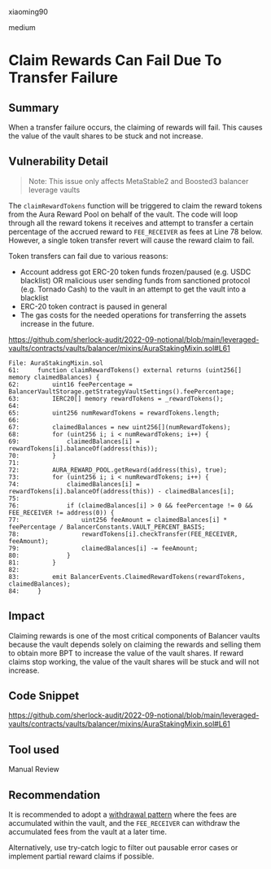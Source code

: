xiaoming90

medium

# Claim Rewards Can Fail Due To Transfer Failure

## Summary

When a transfer failure occurs, the claiming of rewards will fail. This causes the value of the vault shares to be stuck and not increase.

## Vulnerability Detail

> Note: This issue only affects MetaStable2 and Boosted3 balancer leverage vaults

The `claimRewardTokens` function will be triggered to claim the reward tokens from the Aura Reward Pool on behalf of the vault. The code will loop through all the reward tokens it receives and attempt to transfer a certain percentage of the accrued reward to `FEE_RECEIVER` as fees at Line 78 below. However, a single token transfer revert will cause the reward claim to fail.

Token transfers can fail due to various reasons:

- Account address got ERC-20 token funds frozen/paused (e.g. USDC blacklist) OR malicious user sending funds from sanctioned protocol (e.g. Tornado Cash) to the vault in an attempt to get the vault into a blacklist
- ERC-20 token contract is paused in general
- The gas costs for the needed operations for transferring the assets increase in the future.

https://github.com/sherlock-audit/2022-09-notional/blob/main/leveraged-vaults/contracts/vaults/balancer/mixins/AuraStakingMixin.sol#L61

```solidity
File: AuraStakingMixin.sol
61:     function claimRewardTokens() external returns (uint256[] memory claimedBalances) {
62:         uint16 feePercentage = BalancerVaultStorage.getStrategyVaultSettings().feePercentage;
63:         IERC20[] memory rewardTokens = _rewardTokens();
64: 
65:         uint256 numRewardTokens = rewardTokens.length;
66: 
67:         claimedBalances = new uint256[](numRewardTokens);
68:         for (uint256 i; i < numRewardTokens; i++) {
69:             claimedBalances[i] = rewardTokens[i].balanceOf(address(this));
70:         }
71: 
72:         AURA_REWARD_POOL.getReward(address(this), true);
73:         for (uint256 i; i < numRewardTokens; i++) {
74:             claimedBalances[i] = rewardTokens[i].balanceOf(address(this)) - claimedBalances[i];
75: 
76:             if (claimedBalances[i] > 0 && feePercentage != 0 && FEE_RECEIVER != address(0)) {
77:                 uint256 feeAmount = claimedBalances[i] * feePercentage / BalancerConstants.VAULT_PERCENT_BASIS;
78:                 rewardTokens[i].checkTransfer(FEE_RECEIVER, feeAmount);
79:                 claimedBalances[i] -= feeAmount;
80:             }
81:         }
82: 
83:         emit BalancerEvents.ClaimedRewardTokens(rewardTokens, claimedBalances);
84:     }
```

## Impact

Claiming rewards is one of the most critical components of Balancer vaults because the vault depends solely on claiming the rewards and selling them to obtain more BPT to increase the value of the vault shares. If reward claims stop working, the value of the vault shares will be stuck and will not increase.

## Code Snippet

https://github.com/sherlock-audit/2022-09-notional/blob/main/leveraged-vaults/contracts/vaults/balancer/mixins/AuraStakingMixin.sol#L61

## Tool used

Manual Review

## Recommendation

It is recommended to adopt a [withdrawal pattern](https://docs.soliditylang.org/en/v0.8.15/common-patterns.html#withdrawal-from-contracts) where the fees are accumulated within the vault, and the `FEE_RECEIVER` can withdraw the accumulated fees from the vault at a later time.

Alternatively, use try-catch logic to filter out pausable error cases or implement partial reward claims if possible.